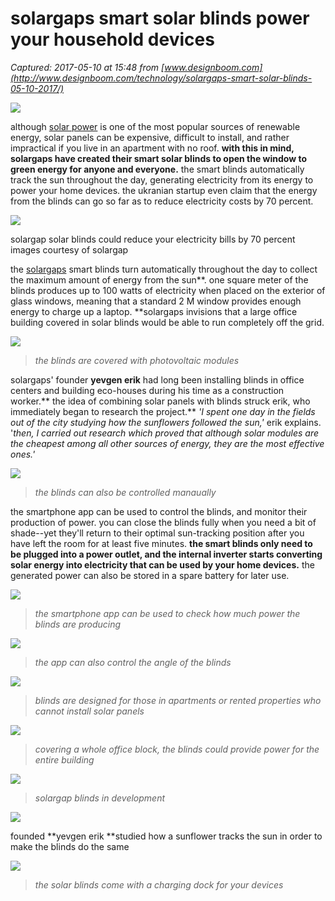 # solargaps smart solar blinds power your household devices

_Captured: 2017-05-10 at 15:48 from [www.designboom.com](http://www.designboom.com/technology/solargaps-smart-solar-blinds-05-10-2017/)_

![](http://www.designboom.com/wp-content/uploads/2017/05/solargaps-smart-solar-blinds-designboom-05-10-2017-818-fullheader.jpg)

although [solar power](http://www.designboom.com/tag/solar-power/) is one of the most popular sources of renewable energy, solar panels can be expensive, difficult to install, and rather impractical if you live in an apartment with no roof. **with this in mind, solargaps have created their smart solar blinds to open the window to green energy for anyone and everyone.** the smart blinds automatically track the sun throughout the day, generating electricity from its energy to power your home devices. the ukranian startup even claim that the energy from the blinds can go so far as to reduce electricity costs by 70 percent.

![](http://www.designboom.com/wp-content/uploads/2017/05/solargaps-smart-solar-blinds-designboom-05-10-2017-818-002.jpg)

solargap solar blinds could reduce your electricity bills by 70 percent  
images courtesy of solargap

the [solargaps](https://solargaps.com/) smart blinds turn automatically throughout the day to collect the maximum amount of energy from the sun**. one square meter of the blinds produces up to 100 watts of electricity when placed on the exterior of glass windows, meaning that a standard 2 M window provides enough energy to charge up a laptop. **solargaps invisions that a large office building covered in solar blinds would be able to run completely off the grid.

![](http://www.designboom.com/wp-content/uploads/2017/05/solargaps-smart-solar-blinds-designboom-05-10-2017-818-013.jpg)

> _the blinds are covered with photovoltaic modules_

solargaps' founder **yevgen erik** had long been installing blinds in office centers and building eco-houses during his time as a construction worker.** the idea of combining solar panels with blinds struck erik, who immediately began to research the project.** _'I spent one day in the fields out of the city studying how the sunflowers followed the sun,'_ erik explains. '_then, I carried out research which proved that although solar modules are the cheapest among all other sources of energy, they are the most effective ones.'_

![](http://www.designboom.com/wp-content/uploads/2017/05/solargaps-smart-solar-blinds-designboom-05-10-2017-818-006.jpg)

> _the blinds can also be controlled manaually_

the smartphone app can be used to control the blinds, and monitor their production of power. you can close the blinds fully when you need a bit of shade--yet they'll return to their optimal sun-tracking position after you have left the room for at least five minutes. **the smart blinds only need to be plugged into a power outlet, and the internal inverter starts converting solar energy into electricity that can be used by your home devices.** the generated power can also be stored in a spare battery for later use.

![](http://www.designboom.com/wp-content/uploads/2017/05/solargaps-smart-solar-blinds-designboom-05-10-2017-818-001.jpg)

> _the smartphone app can be used to check how much power the blinds are producing_

![](http://www.designboom.com/wp-content/uploads/2017/05/solargaps-smart-solar-blinds-designboom-05-10-2017-newsletter3.jpg)

> _the app can also control the angle of the blinds_

![](http://www.designboom.com/wp-content/uploads/2017/05/solargaps-smart-solar-blinds-designboom-05-10-2017-818-007.jpg)

> _blinds are designed for those in apartments or rented properties who cannot install solar panels_

![](http://www.designboom.com/wp-content/uploads/2017/05/solargaps-smart-solar-blinds-designboom-05-10-2017-818-017.jpg)

> _covering a whole office block, the blinds could provide power for the entire building_

![](http://www.designboom.com/wp-content/uploads/2017/05/solargaps-smart-solar-blinds-designboom-05-10-2017-818-008.jpg)

> _solargap blinds in development_

![](http://www.designboom.com/wp-content/uploads/2017/05/solargaps-smart-solar-blinds-designboom-05-10-2017-818-015.jpg)

founded **yevgen erik **studied how a sunflower tracks the sun in order to make the blinds do the same

![](http://www.designboom.com/wp-content/uploads/2017/05/solargaps-smart-solar-blinds-designboom-05-10-2017-818-014.jpg)

> _the solar blinds come with a charging dock for your devices_
